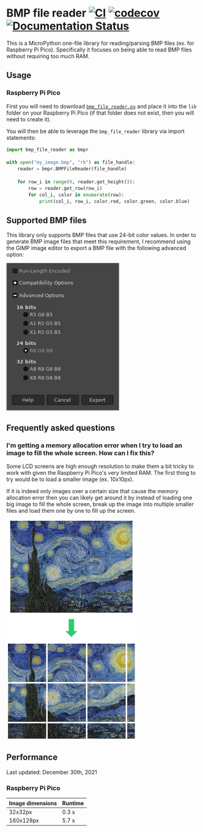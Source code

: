 # BMP file reader [![CI](https://github.com/ExcaliburZero/bmp_file_reader/actions/workflows/main.yml/badge.svg)](https://github.com/ExcaliburZero/bmp_file_reader/actions/workflows/main.yml) [![codecov](https://codecov.io/gh/ExcaliburZero/bmp_file_reader/branch/master/graph/badge.svg?token=XIBXDW2Y7M)](https://codecov.io/gh/ExcaliburZero/bmp_file_reader) [![Documentation Status](https://readthedocs.org/projects/bmp-file-reader/badge/?version=latest)](https://bmp-file-reader.readthedocs.io/en/api-docs/_autosummary/bmp_file_reader.html#module-bmp_file_reader)
This is a MicroPython one-file library for reading/parsing BMP files (ex. for Raspberry Pi Pico). Specifically it focuses on being able to read BMP files without requiring too much RAM.

## Usage
### Raspberry Pi Pico
First you will need to download [`bmp_file_reader.py`](https://raw.githubusercontent.com/ExcaliburZero/bmp_file_reader/master/bmp_file_reader.py) and place it into the `lib` folder on your Raspberry Pi Pico (if that folder does not exist, then you will need to create it).

You will then be able to leverage the `bmp_file_reader` library via import statements:

```python
import bmp_file_reader as bmpr

with open("my_image.bmp", "rb") as file_handle:
    reader = bmpr.BMPFileReader(file_handle)
    
    for row_i in range(0, reader.get_height()):
        row = reader.get_row(row_i)
        for col_i, color in enumerate(row):
            print(col_i, row_i, color.red, color.green, color.blue)
```

## Supported BMP files
This library only supports BMP files that use 24-bit color values. In order to generate BMP image files that meet this requirement, I recommend using the GIMP image editor to export a BMP file with the following advanced option:

![Screenshot showing GIMP's BMP export window with the "Advanced Options" dialog enabled and the 24-bits R8 G8 B8 radio button selected.](images/GIMP_bmp_options.png)

## Frequently asked questions
### I'm getting a memory allocation error when I try to load an image to fill the whole screen. How can I fix this?
Some LCD screens are high enough resolution to make them a bit tricky to work with given the Raspberry Pi Pico's very limited RAM. The first thing to try would be to load a smaller image (ex. 10x10px).

If it is indeed only images over a certain size that cause the memory allocation error then you can likely get around it by instead of loading one big image to fill the whole screen, break up the image into multiple smaller files and load them one by one to fill up the screen.

![A diagram showing a 240x320px image of the painting Starry Night being broken up into 12 100x100px tile images in order to make it easier to display on a 240x320px screen.](images/starry_night_tiles.png)

## Performance
Last updated: December 30th, 2021

### Raspberry Pi Pico
| Image dimensions | Runtime |
| ---------------- | ------- |
| 32x32px          | 0.3 s   |
| 160x128px        | 5.7 s   |

